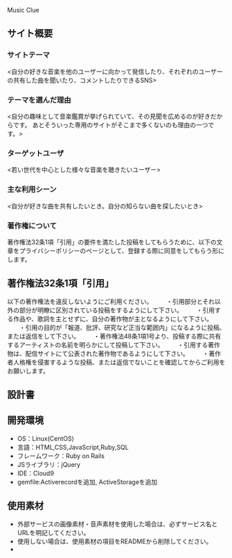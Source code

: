 Music Clue

## サイト概要
### サイトテーマ
<自分の好きな音楽を他のユーザーに向かって発信したり、それぞれのユーザーの共有した曲を聞いたり、コメントしたりできるSNS>

### テーマを選んだ理由
<自分の趣味として音楽鑑賞が挙げられていて、その見聞を広めるのが好きだからです。
あとそういった専用のサイトがそこまで多くないのも理由の一つです。>

### ターゲットユーザ
<若い世代を中心とした様々な音楽を聴きたいユーザー>

### 主な利用シーン
<自分が好きな曲を共有したいとき。自分の知らない曲を探したいとき>

### 著作権について
著作権法32条1項「引用」の要件を満たした投稿をしてもらうために、以下の文章をプライバシーポリシーのページとして、登録する際に同意をしてもらう形にします。

## 著作権法32条1項「引用」
以下の著作権法を違反しないようにご利用ください。
　　・引用部分とそれ以外の部分が明瞭に区別されている投稿をするようにして下さい。
　　・引用する作品や、歌詞を主とせずに、自分の著作物が主となるようにして下さい。
　　・引用の目的が「報道、批評、研究など正当な範囲内」になるように投稿、または返信をして下さい。
　　・著作権法48条1項1号より、投稿する際に共有するアーティストの名前を明らかにして投稿して下さい。
　　・引用する著作物は、配信サイトにて公表された著作物であるようにして下さい。
　　・著作者人格権を侵害するような投稿、または返信でないことを確認してからご利用をお願いします。


## 設計書

## 開発環境
- OS：Linux(CentOS)
- 言語：HTML,CSS,JavaScript,Ruby,SQL
- フレームワーク：Ruby on Rails
- JSライブラリ：jQuery
- IDE：Cloud9
- gemfile:Activerecordを追加, ActiveStorageを追加

## 使用素材
- 外部サービスの画像素材・音声素材を使用した場合は、必ずサービス名とURLを明記してください。
- 使用しない場合は、使用素材の項目をREADMEから削除してください。
- 